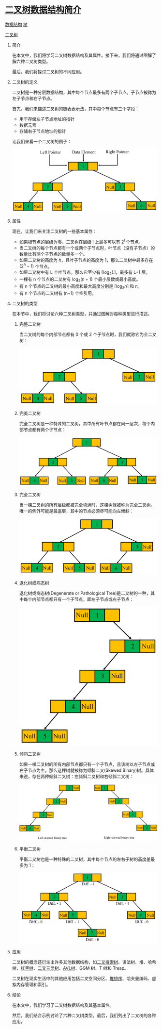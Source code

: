 # [二叉树数据结构简介](https://www.baeldung.com/cs/binary-tree-intro)

[数据结构](README-zh.md) [树](https://www.baeldung.com/cs/category/graph-theory/trees)

[二叉树](https://www.baeldung.com/cs/tag/binary-tree)

1. 简介

    在本文中，我们将学习二叉树数据结构及其属性。接下来，我们将通过图解了解六种二叉树类型。

    最后，我们将探讨二叉树的不同应用。

2. 二叉树的定义

    二叉树是一种分层数据结构，其中每个节点最多有两个子节点。子节点被称为左子节点和右子节点。

    首先，我们来描述二叉树的链表表示法，其中每个节点有三个字段：

    - 用于存储左子节点地址的指针
    - 数据元素
    - 存储右子节点地址的指针

    让我们来看一个二叉树的例子：

    ![示例_bt-1](pic/example_bt-1.webp)
3. 属性

    现在，让我们来关注二叉树的一些基本属性：

    - 如果根节点的层级为零，二叉树在层级 l 上最多可以有 $2^{l}$ 个节点。
    - 当二叉树的每个节点都有一个或两个子节点时，叶节点（没有子节点）的数量比有两个子节点的数量多一个。
    - 如果二叉树的高度为 h，且叶子节点的高度为 1，那么二叉树中最多存在 $(2^{h}-1)$ 个节点。
    - 如果二叉树中有 L 个叶节点，那么它至少有 $\lceil \log_2 L \rceil$，最多有 L+1 层。
    - 一棵有 n 个节点的二叉树有 $\log_{2}(n+1)$ 个最小层数或最小高度。
    - 有 n 个节点的二叉树的最小高度和最大高度分别是 $\lceil \log_{2}n \rceil$ 和 n。
    - 有 n 个节点的二叉树有 (n+1) 个空引用。

4. 二叉树的类型

    在本节中，我们将讨论六种二叉树类型，并通过图解对每种类型进行描述。

    1. 完整二叉树

        当二叉树的每个内部节点都有 0 个或 2 个子节点时，我们就称它为全二叉树：

        ![全二叉树](pic/full_binary_tree.webp)
    2. 完美二叉树

        完全二叉树是一种特殊的二叉树，其中所有叶节点都在同一层次，每个内部节点都有两个子节点：

        ![完全二叉树](pic/perfect_binary_tree-Copy-1.webp)
    3. 完全二叉树

        当一棵二叉树的所有层级都被完全填满时，这棵树就被称为完全二叉树。唯一的例外可能是最底层，其中的节点必须尽可能向左倾斜：

        ![完整二叉树](pic/complete_binary_tree-2.webp)
    4. 退化树或病态树

        退化树或病态树(Degenerate or Pathological Tree)是二叉树的一种，其中每个内部节点都只有一个子节点，即左子节点或右子节点：

        ![退化树](pic/degenerate_tree-1.webp)
    5. 倾斜二叉树

        如果一棵二叉树的所有内部节点都只有一个子节点，且该树以左子节点或右子节点为主，那么这棵树就被称为倾斜二叉(Skewed Binary)树。具体来说，存在两种倾斜二叉树：左倾斜二叉树和右倾斜二叉树：

        ![倾斜二叉树](pic/skewed_binary_tree-1.webp)
    6. 平衡二叉树

        平衡二叉树也是一种特殊的二叉树，其中每个节点的左右子树的高度差最多为 1：

        ![平衡二叉树](pic/balanced_binary_tree-1.webp)
5. 应用

    二叉树的概念还衍生出许多其他数据结构，如[二叉搜索树](binary-search-trees-zh.md)、语法树、堆、哈希树、[红黑树](https://www.baeldung.com/cs/red-black-trees)、[二叉三叉树](https://www.baeldung.com/trie-java)、[AVL树](https://www.baeldung.com/java-avl-trees)、GGM 树、T 树和 Treap。

    二叉树在现实生活中的其他应用包括二叉空间分区、[堆排序](https://www.baeldung.com/java-heap-sort)、哈夫曼编码、虚拟内存管理和索引。

6. 结论

    在本文中，我们学习了二叉树数据结构及其基本属性。

    然后，我们结合示例讨论了六种二叉树类型。最后，我们列出了二叉树的各种应用。

